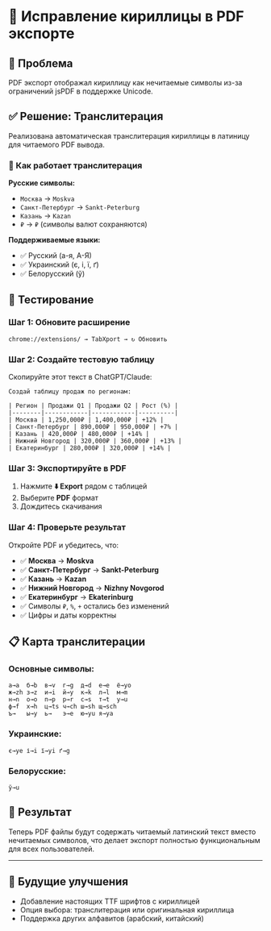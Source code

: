 # 🔧 Исправление кириллицы в PDF экспорте

## 🐛 Проблема
PDF экспорт отображал кириллицу как нечитаемые символы из-за ограничений jsPDF в поддержке Unicode.

## ✅ Решение: Транслитерация
Реализована автоматическая транслитерация кириллицы в латиницу для читаемого PDF вывода.

### 🔄 Как работает транслитерация

**Русские символы:**
- `Москва` → `Moskva`
- `Санкт-Петербург` → `Sankt-Peterburg`
- `Казань` → `Kazan`
- `₽` → `₽` (символы валют сохраняются)

**Поддерживаемые языки:**
- ✅ Русский (а-я, А-Я)
- ✅ Украинский (є, і, ї, ґ)
- ✅ Белорусский (ў)

## 🧪 Тестирование

### Шаг 1: Обновите расширение
```
chrome://extensions/ → TabXport → ↻ Обновить
```

### Шаг 2: Создайте тестовую таблицу
Скопируйте этот текст в ChatGPT/Claude:

```
Создай таблицу продаж по регионам:

| Регион | Продажи Q1 | Продажи Q2 | Рост (%) |
|--------|------------|------------|----------|
| Москва | 1,250,000₽ | 1,400,000₽ | +12% |
| Санкт-Петербург | 890,000₽ | 950,000₽ | +7% |
| Казань | 420,000₽ | 480,000₽ | +14% |
| Нижний Новгород | 320,000₽ | 360,000₽ | +13% |
| Екатеринбург | 280,000₽ | 320,000₽ | +14% |
```

### Шаг 3: Экспортируйте в PDF
1. Нажмите **⬇️ Export** рядом с таблицей
2. Выберите **PDF** формат
3. Дождитесь скачивания

### Шаг 4: Проверьте результат
Откройте PDF и убедитесь, что:
- ✅ **Москва** → **Moskva**
- ✅ **Санкт-Петербург** → **Sankt-Peterburg**
- ✅ **Казань** → **Kazan**
- ✅ **Нижний Новгород** → **Nizhny Novgorod**
- ✅ **Екатеринбург** → **Ekaterinburg**
- ✅ Символы `₽`, `%`, `+` остались без изменений
- ✅ Цифры и даты корректны

## 📋 Карта транслитерации

### Основные символы:
```
а→a  б→b  в→v  г→g  д→d  е→e  ё→yo
ж→zh з→z  и→i  й→y  к→k  л→l  м→m
н→n  о→o  п→p  р→r  с→s  т→t  у→u
ф→f  х→h  ц→ts ч→ch ш→sh щ→sch
ъ→   ы→y  ь→   э→e  ю→yu я→ya
```

### Украинские:
```
є→ye і→i ї→yi ґ→g
```

### Белорусские:
```
ў→u
```

## 🎯 Результат
Теперь PDF файлы будут содержать читаемый латинский текст вместо нечитаемых символов, что делает экспорт полностью функциональным для всех пользователей.

---

## 🔮 Будущие улучшения
- Добавление настоящих TTF шрифтов с кириллицей
- Опция выбора: транслитерация или оригинальная кириллица
- Поддержка других алфавитов (арабский, китайский) 